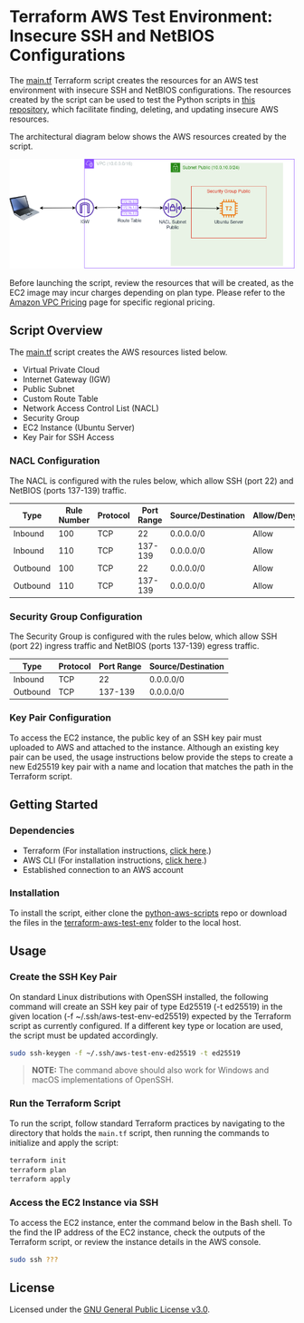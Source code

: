 # Terraform AWS Test Environment: Insecure SSH and NetBIOS Configurations
The [main.tf](./main.tf) Terraform script creates the resources for an AWS test environment with insecure SSH and NetBIOS configurations. The resources created by the script can be used to test the Python scripts in [this repository](..), which facilitate finding, deleting, and updating insecure AWS resources.

The architectural diagram below shows the AWS resources created by the script.

![AWS-Test-Env diagram](./img/aws-test-env.png)

Before launching the script, review the resources that will be created, as the EC2 image may incur charges depending on plan type. Please refer to the [Amazon VPC Pricing](https://aws.amazon.com/vpc/pricing/) page for specific regional pricing.  

## Script Overview
The [main.tf](./main.tf) script creates the AWS resources listed below.

+ Virtual Private Cloud
+ Internet Gateway (IGW)
+ Public Subnet
+ Custom Route Table
+ Network Access Control List (NACL)
+ Security Group
+ EC2 Instance (Ubuntu Server)
+ Key Pair for SSH Access

### NACL Configuration
The NACL is configured with the rules below, which allow SSH (port 22) and NetBIOS (ports 137-139) traffic.

|Type|Rule Number|Protocol|Port Range|Source/Destination|Allow/Deny|
|----|-----------|--------|----------|------------------|----------|
|Inbound|100|TCP|22|0.0.0.0/0|Allow|
|Inbound|110|TCP|137-139|0.0.0.0/0|Allow|
|Outbound|100|TCP|22|0.0.0.0/0|Allow|
|Outbound|110|TCP|137-139|0.0.0.0/0|Allow|

### Security Group Configuration
The Security Group is configured with the rules below, which allow SSH (port 22) ingress traffic and NetBIOS (ports 137-139) egress traffic.

|Type|Protocol|Port Range|Source/Destination|
|----|--------|----------|------------------|
|Inbound|TCP|22|0.0.0.0/0|
|Outbound|TCP|137-139|0.0.0.0/0|

### Key Pair Configuration
To access the EC2 instance, the public key of an SSH key pair must uploaded to AWS and attached to the instance. Although an existing key pair can be used, the usage instructions below provide the steps to create a new Ed25519 key pair with a name and location that matches the path in the Terraform script.

## Getting Started

### Dependencies

+ Terraform (For installation instructions, [click here](https://developer.hashicorp.com/terraform/tutorials/aws-get-started/install-cli).)
+ AWS CLI (For installation instructions, [click here](https://docs.aws.amazon.com/cli/latest/userguide/getting-started-install.html).)
+ Established connection to an AWS account

### Installation
To install the script, either clone the [python-aws-scripts](..) repo or download the files in the [terraform-aws-test-env](.) folder to the local host. 

## Usage

### Create the SSH Key Pair
On standard Linux distributions with OpenSSH installed, the following command will create an SSH key pair of type Ed25519 (-t ed25519) in the given location (-f ~/.ssh/aws-test-env-ed25519) expected by the Terraform script as currently configured. If a different key type or location are used, the script must be updated accordingly.
```bash
sudo ssh-keygen -f ~/.ssh/aws-test-env-ed25519 -t ed25519
```
> **NOTE:** The command above should also work for Windows and macOS implementations of OpenSSH.

### Run the Terraform Script
To run the script, follow standard Terraform practices by navigating to the directory that holds the `main.tf` script, then running the commands to initialize and apply the script:
```bash
terraform init
terraform plan
terraform apply
```
### Access the EC2 Instance via SSH
To access the EC2 instance, enter the command below in the Bash shell. To the find the IP address of the EC2 instance, check the outputs of the Terraform script, or review the instance details in the AWS console.
```bash
sudo ssh ???
```
## License
Licensed under the [GNU General Public License v3.0](./LICENSE).
